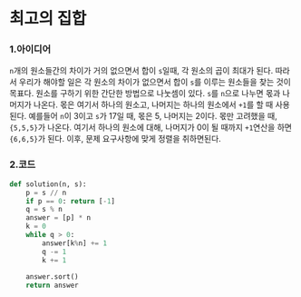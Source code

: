 # 최고의 집합

### 1.아이디어

`n`개의 원소들간의 차이가 거의 없으면서 합이 `s`일때, 각 원소의 곱이 최대가 된다. 따라서 우리가 해야할 일은 각 원소의 차이가 없으면서 합이 `s`를 이루는 원소들을 찾는 것이 목표다. 원소를 구하기 위한 간단한 방법으로 나눗셈이 있다. `s`를 `n`으로 나누면 몫과 나머지가 나온다. 몫은 여기서 하나의 원소고, 나머지는 하나의 원소에서 `+1`를 할 때 사용된다. 예를들어 `n`이 3이고 `s`가 17일 때, 몫은 5, 나머지는 2이다. 몫만 고려했을 때, `{5,5,5}`가 나온다. 여기서 하나의 원소에 대해, 나머지가 0이 될 때까지 `+1`연산을 하면 `{6,6,5}`가 된다. 이후, 문제 요구사항에 맞게 정렬을 취하면된다.<br/>

### 2.코드

```python
def solution(n, s):
    p = s // n
    if p == 0: return [-1]
    q = s % n
    answer = [p] * n
    k = 0
    while q > 0:
        answer[k%n] += 1
        q -= 1
        k += 1
    
    answer.sort()
    return answer
```